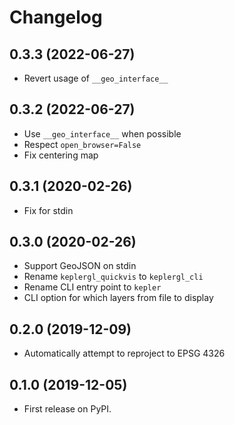 # Changelog

## 0.3.3 (2022-06-27)

- Revert usage of `__geo_interface__`

## 0.3.2 (2022-06-27)

- Use `__geo_interface__` when possible
- Respect `open_browser=False`
- Fix centering map

## 0.3.1 (2020-02-26)

- Fix for stdin

## 0.3.0 (2020-02-26)

- Support GeoJSON on stdin
- Rename `keplergl_quickvis` to `keplergl_cli`
- Rename CLI entry point to `kepler`
- CLI option for which layers from file to display

## 0.2.0 (2019-12-09)

- Automatically attempt to reproject to EPSG 4326

## 0.1.0 (2019-12-05)

- First release on PyPI.
